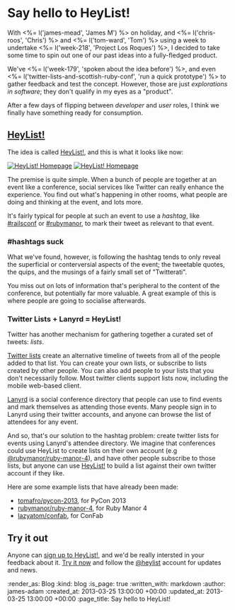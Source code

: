 Say hello to HeyList!
=======

With <%= l('james-mead', 'James M') %> on holiday, and <%= l('chris-roos', 'Chris') %> and <%= l('tom-ward', 'Tom') %> using a week to undertake <%= l('week-218', 'Project Los Roques') %>, I decided to take some time to spin out one of our past ideas into a fully-fledged product.

We've <%= l('week-179', 'spoken about the idea before') %>, and even <%= l('twitter-lists-and-scottish-ruby-conf', 'run a quick prototype') %> to gather feedback and test the concept. However, those are just *explorations in software*; they don't qualify in my eyes as a "product".

After a few days of flipping between *developer* and *user* roles, I think we finally have something ready for consumption.

[HeyList!](http://heyli.st)
----

The idea is called [HeyList!](http://heyli.st), and this is what it looks like now:

[![HeyList! Homepage](/images/blog/heylist.png)](http://heyli.st) [![HeyList! Homepage](/images/blog/heylist-lists.png)](http://heyli.st)

The premise is quite simple. When a bunch of people are together at an event like a conference, social services like Twitter can really enhance the experience. You find out what's happening in other rooms, what people are doing and thinking at the event, and lots more.

It's fairly typical for people at such an event to use a *hashtag*, like [#railsconf](https://twitter.com/search?q=%23railsconf) or [#rubymanor](https://twitter.com/search?q=%23rubymanor), to mark their tweet as relevant to that event.


### #hashtags suck

What we've found, however, is following the hashtag tends to only reveal the superficial or conterversial aspects of the event; the tweetable quotes, the quips, and the musings of a fairly small set of "Twitterati".

You miss out on lots of information that's peripheral to the content of the conference, but potentially far more valuable. A great example of this is where people are going to socialise afterwards.


### Twitter Lists + Lanyrd = HeyList!

Twitter has another mechanism for gathering together a curated set of tweets: *lists*.

[Twitter lists](https://support.twitter.com/articles/76460-how-to-use-twitter-lists) create an alternative timeline of tweets from all of the people added to that list. You can create your own lists, or subscribe to lists created by other people. You can also add people to your lists that you don't necessarily follow. Most twitter clients support lists now, including the mobile web-based client.

[Lanyrd](http://lanyrd.com) is a social conference directory that people can use to find events and mark themselves as attending those events. Many people sign in to Lanyrd using their twitter accounts, and anyone can browse the list of attendees for any event.

And so, that's our solution to the hashtag problem: create twitter lists for events using Lanyrd's attendee directory. We imagine that conferences could use HeyList to create lists on their own account (e.g [@rubymanor/ruby-manor-4](https://twitter.com/rubymanor/ruby-manor-4)), and have other people subscribe to those lists, but anyone can use [HeyList!](http://heyli.st) to build a list against their own twitter account if they like.

Here are some example lists that have already been made:

- [tomafro/pycon-2013](https://twitter.com/tomafro/pycon-2013), for PyCon 2013
- [rubymanor/ruby-manor-4](https://twitter.com/rubymanor/ruby-manor-4), for Ruby Manor 4
- [lazyatom/confab](https://twitter.com/lazyatom/confab), for ConFab


Try it out
--------

Anyone can [sign up to HeyList!](http://heyli.st), and we'd be really intersted in your feedback about it. [Try it now](http://heyli.st) and follow the [@heylist](http://twitter.com/heylist) account for updates and news.


:render_as: Blog
:kind: blog
:is_page: true
:written_with: markdown
:author: james-adam
:created_at: 2013-03-25 13:00:00 +00:00
:updated_at: 2013-03-25 13:00:00 +00:00
:page_title: Say hello to HeyList!
